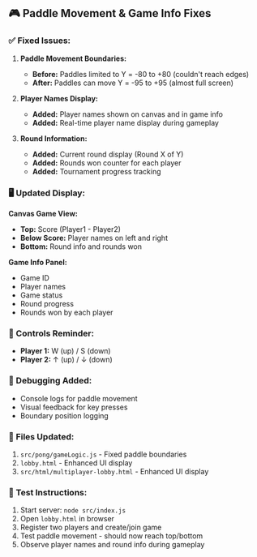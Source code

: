 ## 🎮 **Paddle Movement & Game Info Fixes**

### **✅ Fixed Issues:**

1. **Paddle Movement Boundaries:**
   - **Before:** Paddles limited to Y = -80 to +80 (couldn't reach edges)
   - **After:** Paddles can move Y = -95 to +95 (almost full screen)

2. **Player Names Display:**
   - **Added:** Player names shown on canvas and in game info
   - **Added:** Real-time player name display during gameplay

3. **Round Information:**
   - **Added:** Current round display (Round X of Y)
   - **Added:** Rounds won counter for each player
   - **Added:** Tournament progress tracking

### **🖥️ Updated Display:**

**Canvas Game View:**
- **Top:** Score (Player1 - Player2)
- **Below Score:** Player names on left and right
- **Bottom:** Round info and rounds won

**Game Info Panel:**
- Game ID
- Player names
- Game status
- Round progress
- Rounds won by each player

### **🎯 Controls Reminder:**
- **Player 1:** W (up) / S (down)
- **Player 2:** ↑ (up) / ↓ (down)

### **🔧 Debugging Added:**
- Console logs for paddle movement
- Visual feedback for key presses
- Boundary position logging

### **📁 Files Updated:**
1. `src/pong/gameLogic.js` - Fixed paddle boundaries
2. `lobby.html` - Enhanced UI display
3. `src/html/multiplayer-lobby.html` - Enhanced UI display

### **🚀 Test Instructions:**
1. Start server: `node src/index.js`
2. Open `lobby.html` in browser
3. Register two players and create/join game
4. Test paddle movement - should now reach top/bottom
5. Observe player names and round info during gameplay